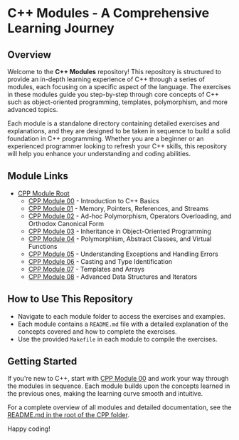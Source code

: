 # C++ Modules - A Comprehensive Learning Journey

## Overview
Welcome to the **C++ Modules** repository! This repository is structured to provide an in-depth learning experience of C++ through a series of modules, each focusing on a specific aspect of the language. The exercises in these modules guide you step-by-step through core concepts of C++ such as object-oriented programming, templates, polymorphism, and more advanced topics.

Each module is a standalone directory containing detailed exercises and explanations, and they are designed to be taken in sequence to build a solid foundation in C++ programming. Whether you are a beginner or an experienced programmer looking to refresh your C++ skills, this repository will help you enhance your understanding and coding abilities.

## Module Links
- [CPP Module Root](CPP)
  - [CPP Module 00](CPP00) - Introduction to C++ Basics
  - [CPP Module 01](CPP01) - Memory, Pointers, References, and Streams
  - [CPP Module 02](CPP02) - Ad-hoc Polymorphism, Operators Overloading, and Orthodox Canonical Form
  - [CPP Module 03](CPP03) - Inheritance in Object-Oriented Programming
  - [CPP Module 04](CPP04) - Polymorphism, Abstract Classes, and Virtual Functions
  - [CPP Module 05](CPP05) - Understanding Exceptions and Handling Errors
  - [CPP Module 06](CPP06) - Casting and Type Identification
  - [CPP Module 07](CPP07) - Templates and Arrays
  - [CPP Module 08](CPP08) - Advanced Data Structures and Iterators

## How to Use This Repository
- Navigate to each module folder to access the exercises and examples.
- Each module contains a `README.md` file with a detailed explanation of the concepts covered and how to complete the exercises.
- Use the provided `Makefile` in each module to compile the exercises.

## Getting Started
If you're new to C++, start with [CPP Module 00](CPP/CPP00) and work your way through the modules in sequence. Each module builds upon the concepts learned in the previous ones, making the learning curve smooth and intuitive.

For a complete overview of all modules and detailed documentation, see the [README.md in the root of the CPP folder](CPP/README.md).

Happy coding!

